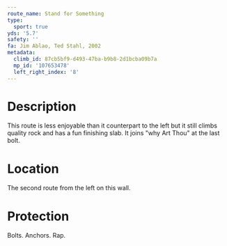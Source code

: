 ```yaml
---
route_name: Stand for Something
type:
  sport: true
yds: '5.7'
safety: ''
fa: Jim Ablao, Ted Stahl, 2002
metadata:
  climb_id: 87cb5bf9-d493-47ba-b9b8-2d1bcba09b7a
  mp_id: '107653478'
  left_right_index: '8'
---
```

# Description
This route is less enjoyable than it counterpart to the left but it still climbs quality rock and has a fun finishing slab. It joins "why Art Thou" at the last bolt.

# Location
The second route from the left on this wall.

# Protection
Bolts. Anchors. Rap.

